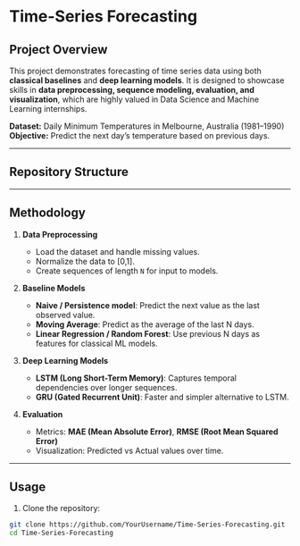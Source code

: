 # Time-Series Forecasting

## Project Overview
This project demonstrates forecasting of time series data using both **classical baselines** and **deep learning models**. It is designed to showcase skills in **data preprocessing, sequence modeling, evaluation, and visualization**, which are highly valued in Data Science and Machine Learning internships.

**Dataset:** Daily Minimum Temperatures in Melbourne, Australia (1981–1990)  
**Objective:** Predict the next day’s temperature based on previous days.  

---

## Repository Structure


---

## Methodology

1. **Data Preprocessing**
   - Load the dataset and handle missing values.
   - Normalize the data to [0,1].
   - Create sequences of length `N` for input to models.

2. **Baseline Models**
   - **Naive / Persistence model**: Predict the next value as the last observed value.
   - **Moving Average**: Predict as the average of the last N days.
   - **Linear Regression / Random Forest**: Use previous N days as features for classical ML models.

3. **Deep Learning Models**
   - **LSTM (Long Short-Term Memory)**: Captures temporal dependencies over longer sequences.
   - **GRU (Gated Recurrent Unit)**: Faster and simpler alternative to LSTM.

4. **Evaluation**
   - Metrics: **MAE (Mean Absolute Error)**, **RMSE (Root Mean Squared Error)**
   - Visualization: Predicted vs Actual values over time.

---

## Usage

1. Clone the repository:
```bash
git clone https://github.com/YourUsername/Time-Series-Forecasting.git
cd Time-Series-Forecasting
